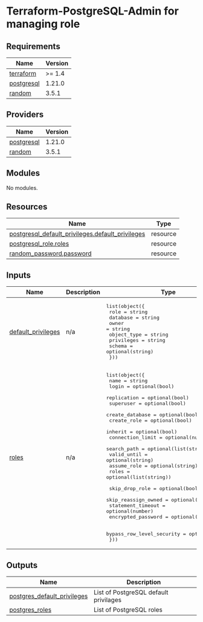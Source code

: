 # Terraform-PostgreSQL-Admin for managing role

## Requirements

| Name | Version |
|------|---------|
| <a name="requirement_terraform"></a> [terraform](#requirement\_terraform) | >= 1.4 |
| <a name="requirement_postgresql"></a> [postgresql](#requirement\_postgresql) | 1.21.0 |
| <a name="requirement_random"></a> [random](#requirement\_random) | 3.5.1 |

## Providers

| Name | Version |
|------|---------|
| <a name="provider_postgresql"></a> [postgresql](#provider\_postgresql) | 1.21.0 |
| <a name="provider_random"></a> [random](#provider\_random) | 3.5.1 |

## Modules

No modules.

## Resources

| Name | Type |
|------|------|
| [postgresql_default_privileges.default_privileges](https://registry.terraform.io/providers/cyrilgdn/postgresql/1.21.0/docs/resources/default_privileges) | resource |
| [postgresql_role.roles](https://registry.terraform.io/providers/cyrilgdn/postgresql/1.21.0/docs/resources/role) | resource |
| [random_password.password](https://registry.terraform.io/providers/hashicorp/random/3.5.1/docs/resources/password) | resource |

## Inputs

| Name | Description | Type | Default | Required |
|------|-------------|------|---------|:--------:|
| <a name="input_default_privileges"></a> [default\_privileges](#input\_default\_privileges) | n/a | <pre>list(object({<br>    role        = string<br>    database    = string<br>    owner       = string<br>    object_type = string<br>    privileges  = string<br>    schema      = optional(string)<br>  }))</pre> | n/a | yes |
| <a name="input_roles"></a> [roles](#input\_roles) | n/a | <pre>list(object({<br>    name             = string<br>    login            = optional(bool)<br>    replication      = optional(bool)<br>    superuser        = optional(bool)<br>    create_database  = optional(bool)<br>    create_role      = optional(bool)<br>    inherit          = optional(bool)<br>    connection_limit = optional(number)<br>    search_path      = optional(list(string))<br>    valid_until      = optional(string)<br>    assume_role      = optional(string)<br>    roles            = optional(list(string))<br><br>    skip_drop_role      = optional(bool)<br>    skip_reassign_owned = optional(bool)<br>    statement_timeout   = optional(number)<br>    encrypted_password  = optional(bool)<br>    <br>    bypass_row_level_security = optional(bool)<br>  }))</pre> | n/a | yes |

## Outputs

| Name | Description |
|------|-------------|
| <a name="output_postgres_default_privileges"></a> [postgres\_default\_privileges](#output\_postgres\_default\_privileges) | List of PostgreSQL default privilages |
| <a name="output_postgres_roles"></a> [postgres\_roles](#output\_postgres\_roles) | List of PostgreSQL roles |
<!-- END_TF_DOCS -->
